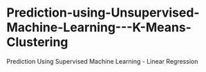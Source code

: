 # Prediction-using-Unsupervised-Machine-Learning---K-Means-Clustering
Prediction Using Supervised Machine Learning - Linear Regression
